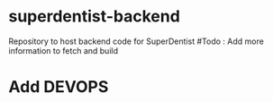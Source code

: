 # superdentist-backend
Repository to host backend code for SuperDentist
#Todo : Add more information to fetch and build 
# Add DEVOPS
